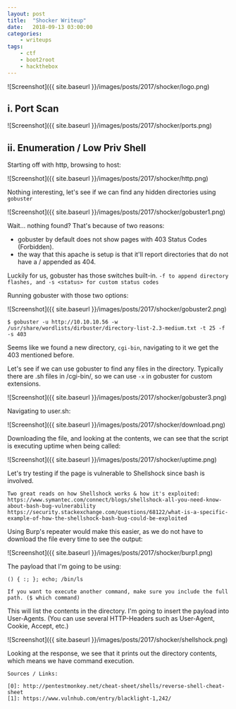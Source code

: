 ```yaml
---
layout: post
title:	"Shocker Writeup"
date:	2018-09-13 03:00:00
categories:
    - writeups
tags:
    - ctf
    - boot2root
    - hackthebox
---
```

<head>
	<title> Shocker Writeup | HackTheBox </title>
</head>
<title> Shocker Writeup </title>
![Screenshot]({{ site.baseurl }}/images/posts/2017/shocker/logo.png)

## i. Port Scan

![Screenshot]({{ site.baseurl }}/images/posts/2017/shocker/ports.png)

## ii. Enumeration / Low Priv Shell

Starting off with http, browsing to host:

![Screenshot]({{ site.baseurl }}/images/posts/2017/shocker/http.png)

Nothing interesting, let's see if we can find any hidden directories using `gobuster`

![Screenshot]({{ site.baseurl }}/images/posts/2017/shocker/gobuster1.png)

Wait... nothing found? That's because of two reasons: 
- gobuster by default does not show pages with 403 Status Codes (Forbidden). 
- the way that this apache is setup is that it'll report directories that do not have a / appended as 404.

Luckily for us, gobuster has those switches built-in. `-f to append directory flashes, and -s <status> for custom status codes`

Running gobuster with those two options:

![Screenshot]({{ site.baseurl }}/images/posts/2017/shocker/gobuster2.png)

~~~
$ gobuster -u http://10.10.10.56 -w /usr/share/wordlists/dirbuster/directory-list-2.3-medium.txt -t 25 -f -s 403
~~~

Seems like we found a new directory, `cgi-bin`, navigating to it we get the 403 mentioned before.

Let's see if we can use gobuster to find any files in the directory. Typically there are .sh files in /cgi-bin/, so we can use `-x` in gobuster for custom extensions.

![Screenshot]({{ site.baseurl }}/images/posts/2017/shocker/gobuster3.png)

Navigating to user.sh:

![Screenshot]({{ site.baseurl }}/images/posts/2017/shocker/download.png)

Downloading the file, and looking at the contents, we can see that the script is executing uptime when being called:

![Screenshot]({{ site.baseurl }}/images/posts/2017/shocker/uptime.png)

Let's try testing if the page is vulnerable to Shellshock since bash is involved.

~~~
Two great reads on how Shellshock works & how it's exploited:
https://www.symantec.com/connect/blogs/shellshock-all-you-need-know-about-bash-bug-vulnerability
https://security.stackexchange.com/questions/68122/what-is-a-specific-example-of-how-the-shellshock-bash-bug-could-be-exploited
~~~

Using Burp's repeater would make this easier, as we do not have to download the file every time to see the output:

![Screenshot]({{ site.baseurl }}/images/posts/2017/shocker/burp1.png)

The payload that I'm going to be using: 
~~~
() { :; }; echo; /bin/ls

If you want to execute another command, make sure you include the full path. ($ which command)
~~~

This will list the contents in the directory. I'm going to insert the payload into User-Agents. (You can use several HTTP-Headers such as User-Agent, Cookie, Accept, etc.)

![Screenshot]({{ site.baseurl }}/images/posts/2017/shocker/shellshock.png)

Looking at the response, we see that it prints out the directory contents, which means we have command execution.










~~~
Sources / Links:

[0]: http://pentestmonkey.net/cheat-sheet/shells/reverse-shell-cheat-sheet
[1]: https://www.vulnhub.com/entry/blacklight-1,242/
~~~


